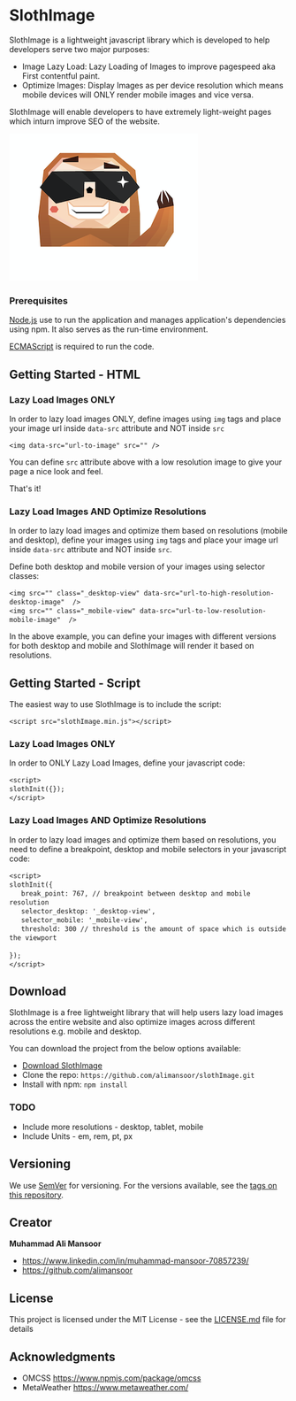 # SlothImage

SlothImage is a lightweight javascript library which is developed to help developers serve two major purposes:

- Image Lazy Load: Lazy Loading of Images to improve pagespeed aka First contentful paint.
- Optimize Images: Display Images as per device resolution which means mobile devices will ONLY render mobile images and vice versa.

SlothImage will enable developers to have extremely light-weight pages which inturn improve SEO of the website.

![Dashboard](https://github.com/alimansoor/slothImage/blob/master/brand.png)

### Prerequisites

[Node.js](https://nodejs.org/en/) use to run the application and manages application's dependencies using npm. It also serves as the run-time environment.

[ECMAScript](https://developer.mozilla.org/en-US/docs/Web/JavaScript) is required to run the code.

## Getting Started - HTML

### Lazy Load Images ONLY

In order to lazy load images ONLY, define images using `img` tags and place your image url inside `data-src` attribute and NOT inside `src`

```
<img data-src="url-to-image" src="" />
```

You can define `src` attribute above with a low resolution image to give your page a nice look and feel.

That's it!

### Lazy Load Images AND Optimize Resolutions

In order to lazy load images and optimize them based on resolutions (mobile and desktop), define your images using `img` tags and place your image url inside `data-src` attribute and NOT inside `src`.

Define both desktop and mobile version of your images using selector classes:

```
<img src="" class="_desktop-view" data-src="url-to-high-resolution-desktop-image"  />
<img src="" class="_mobile-view" data-src="url-to-low-resolution-mobile-image"  />
```

In the above example, you can define your images with different versions for both desktop and mobile and SlothImage will render it based on resolutions.

## Getting Started - Script

The easiest way to use SlothImage is to include the script:

```
<script src="slothImage.min.js"></script>
```

### Lazy Load Images ONLY

In order to ONLY Lazy Load Images, define your javascript code:

```
<script>
slothInit({});
</script>
```

### Lazy Load Images AND Optimize Resolutions

In order to lazy load images and optimize them based on resolutions, you need to define a breakpoint, desktop and mobile selectors in your javascript code:

```
<script>
slothInit({
   break_point: 767, // breakpoint between desktop and mobile resolution
   selector_desktop: '_desktop-view',
   selector_mobile: '_mobile-view',
   threshold: 300 // threshold is the amount of space which is outside the viewport

});
</script>
```

## Download

SlothImage is a free lightweight library that will help users lazy load images across the entire website and also optimize images across different resolutions e.g. mobile and desktop.

You can download the project from the below options available:

- [Download SlothImage](https://github.com/alimansoor/slothImage/archive/master.zip)
- Clone the repo: `https://github.com/alimansoor/slothImage.git`
- Install with npm: `npm install`

### TODO

- Include more resolutions - desktop, tablet, mobile
- Include Units - em, rem, pt, px

## Versioning

We use [SemVer](http://semver.org/) for versioning. For the versions available, see the [tags on this repository](https://github.com/your/project/tags).

## Creator

**Muhammad Ali Mansoor**

- <https://www.linkedin.com/in/muhammad-mansoor-70857239/>
- <https://github.com/alimansoor>

## License

This project is licensed under the MIT License - see the [LICENSE.md](LICENSE.md) file for details

## Acknowledgments

- OMCSS <https://www.npmjs.com/package/omcss>
- MetaWeather <https://www.metaweather.com/>
